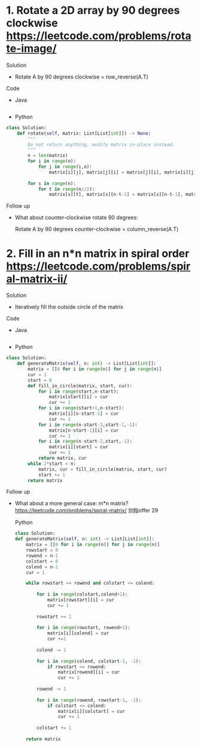 # 1. Rotate a 2D array by 90 degrees clockwise https://leetcode.com/problems/rotate-image/

Solution

- Rotate A by 90 degrees clockwise = row_reverse(A.T)

Code

- Java

```java

```

- Python

```python
class Solution:
    def rotate(self, matrix: List[List[int]]) -> None:
        """
        Do not return anything, modify matrix in-place instead.
        """
        n = len(matrix)
        for i in range(n):
            for j in range(i,n):
                matrix[i][j], matrix[j][i] = matrix[j][i], matrix[i][j]
        
        for s in range(n):
            for t in range(n//2):
                matrix[s][t], matrix[s][n-t-1] = matrix[s][n-t-1], matrix[s][t]
```

Follow up

- What about counter-clockwise rotate 90 degrees:

    Rotate A by 90 degrees counter-clockwise = column_reverse(A.T)

# 2. Fill in an n*n matrix in spiral order https://leetcode.com/problems/spiral-matrix-ii/

Solution

- Iteratively fill the outside circle of the matrix 

Code

- Java

```java

```

- Python

```python
class Solution:
    def generateMatrix(self, n: int) -> List[List[int]]:
        matrix = [[0 for i in range(n)] for j in range(n)]
        cur = 1
        start = 0
        def fill_in_circle(matrix, start, cur):
            for i in range(start,n-start):
                matrix[start][i] = cur
                cur += 1
            for i in range(start+1,n-start):
                matrix[i][n-start-1] = cur
                cur += 1
            for i in range(n-start-2,start-1,-1):
                matrix[n-start-1][i] = cur
                cur += 1
            for i in range(n-start-2,start,-1):
                matrix[i][start] = cur
                cur += 1
            return matrix, cur
        while 2*start < n:
            matrix, cur = fill_in_circle(matrix, start, cur)
            start += 1
        return matrix
```

Follow up 

- What about a more general case: m*n matrix? https://leetcode.com/problems/spiral-matrix/ 剑指offer 29

    Python

    ```python
    class Solution:
    def generateMatrix(self, n: int) -> List[List[int]]:
        matrix = [[0 for i in range(n)] for j in range(n)]
        rowstart = 0
        rowend = n-1
        colstart = 0
        colend = n-1
        cur = 1
    
        while rowstart <= rowend and colstart <= colend:
            
            for i in range(colstart,colend+1):
                matrix[rowstart][i] = cur
                cur += 1
            
            rowstart += 1
            
            for i in range(rowstart, rowend+1):
                matrix[i][colend] = cur
                cur +=1
                
            colend -= 1
            
            for i in range(colend, colstart-1, -1):
                if rowstart <= rowend:
                    matrix[rowend][i] = cur
                    cur += 1
                
            rowend -= 1
            
            for i in range(rowend, rowstart-1, -1):
                if colstart <= colend: 
                    matrix[i][colstart] = cur
                    cur += 1
                
            colstart += 1
            
        return matrix
    ```